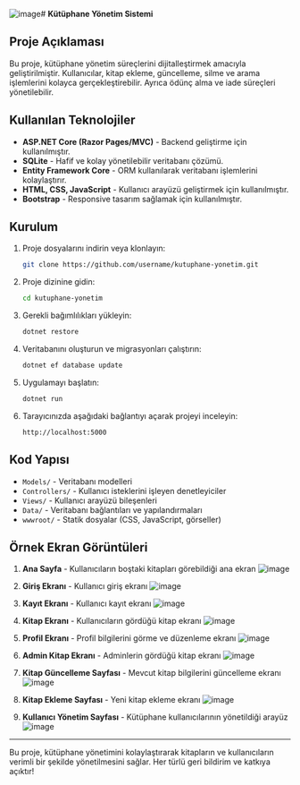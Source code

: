 ![image](https://github.com/user-attachments/assets/05ea511e-c5c0-4ca3-9231-5710ea0b2119)# **Kütüphane Yönetim Sistemi**

## **Proje Açıklaması**
Bu proje, kütüphane yönetim süreçlerini dijitalleştirmek amacıyla geliştirilmiştir. Kullanıcılar, kitap ekleme, güncelleme, silme ve arama işlemlerini kolayca gerçekleştirebilir. Ayrıca ödünç alma ve iade süreçleri yönetilebilir.

## **Kullanılan Teknolojiler**
- **ASP.NET Core (Razor Pages/MVC)** - Backend geliştirme için kullanılmıştır.
- **SQLite** - Hafif ve kolay yönetilebilir veritabanı çözümü.
- **Entity Framework Core** - ORM kullanılarak veritabanı işlemlerini kolaylaştırır.
- **HTML, CSS, JavaScript** - Kullanıcı arayüzü geliştirmek için kullanılmıştır.
- **Bootstrap** - Responsive tasarım sağlamak için kullanılmıştır.

## **Kurulum**
1. Proje dosyalarını indirin veya klonlayın:
   ```sh
   git clone https://github.com/username/kutuphane-yonetim.git
   ```
2. Proje dizinine gidin:
   ```sh
   cd kutuphane-yonetim
   ```
3. Gerekli bağımlılıkları yükleyin:
   ```sh
   dotnet restore
   ```
4. Veritabanını oluşturun ve migrasyonları çalıştırın:
   ```sh
   dotnet ef database update
   ```
5. Uygulamayı başlatın:
   ```sh
   dotnet run
   ```
6. Tarayıcınızda aşağıdaki bağlantıyı açarak projeyi inceleyin:
   ```
   http://localhost:5000
   ```

## **Kod Yapısı**
- `Models/` - Veritabanı modelleri
- `Controllers/` - Kullanıcı isteklerini işleyen denetleyiciler
- `Views/` - Kullanıcı arayüzü bileşenleri
- `Data/` - Veritabanı bağlantıları ve yapılandırmaları
- `wwwroot/` - Statik dosyalar (CSS, JavaScript, görseller)

## **Örnek Ekran Görüntüleri**
1. **Ana Sayfa** - Kullanıcıların boştaki kitapları görebildiği ana ekran
![image](https://github.com/user-attachments/assets/13589d63-de31-4717-a4f4-0016778f917a)

2. **Giriş Ekranı** - Kullanıcı giriş ekranı
![image](https://github.com/user-attachments/assets/abd6c899-3b95-4408-b6a1-31b9fec726ca)

4. **Kayıt Ekranı** - Kullanıcı kayıt ekranı
![image](https://github.com/user-attachments/assets/5c4e7cf9-052f-4888-b81d-29c4f5820d55)

5. **Kitap Ekranı** - Kullanıcıların gördüğü kitap ekranı
![image](https://github.com/user-attachments/assets/c7ef0dc4-a3a3-42f0-a568-85395f070a4d)

6. **Profil Ekranı** - Profil bilgilerini görme ve düzenleme ekranı
![image](https://github.com/user-attachments/assets/281d3d26-e91f-4234-8230-5fa541daddf8)

7. **Admin Kitap Ekranı** - Adminlerin gördüğü kitap ekranı
![image](https://github.com/user-attachments/assets/d8be83f0-542e-4a48-ba99-0b22523ab8a3)

8. **Kitap Güncelleme Sayfası** - Mevcut kitap bilgilerini güncelleme ekranı
![image](https://github.com/user-attachments/assets/813c431a-6c00-4899-893e-1a5ff0cb0dfa)

9. **Kitap Ekleme Sayfası** - Yeni kitap ekleme ekranı
![image](https://github.com/user-attachments/assets/ea8494ec-4ffd-4a35-9772-7faec2baf76b)

10. **Kullanıcı Yönetim Sayfası** - Kütüphane kullanıcılarının yönetildiği arayüz
![image](https://github.com/user-attachments/assets/c42c1737-92fe-4272-81a7-fc5be0055ee7)

---

Bu proje, kütüphane yönetimini kolaylaştırarak kitapların ve kullanıcıların verimli bir şekilde yönetilmesini sağlar. Her türlü geri bildirim ve katkıya açıktır!

